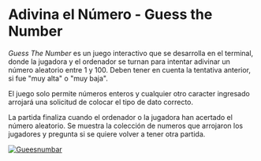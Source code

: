 # Adivina el Número - Guess the Number

_Guess The Number_ es un juego interactivo que se desarrolla en el terminal,
donde la jugadora y el ordenador se turnan para intentar adivinar un número
aleatorio entre 1 y 100. Deben tener en cuenta la tentativa anterior, si fue
"muy alta" o "muy baja".

El juego solo permite números enteros y cualquier otro caracter ingresado arrojará una solicitud de colocar el tipo de dato correcto. 

La partida finaliza cuando el ordenador o la jugadora han acertado el número aleatorio. Se muestra la colección de numeros que arrojaron los jugadores y pregunta si se quiere volver a tener otra partida.

<a href="https://ibb.co/6vN7Ng0"><img src="https://i.ibb.co/XyVrVSx/Gueesnumbar.jpg" alt="Gueesnumbar" border="0"></a>